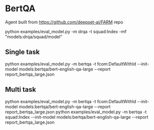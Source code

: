 # BertQA

Agent built from https://github.com/deepset-ai/FARM repo

python examples/eval_model.py -m drqa -t squad:Index -mf "models:drqa/squad/model"

## Single task
python examples/eval_model.py -m bertqa -t fcom:DefaultWithId --init-model models:bertqa/bert-english-qa-large --report report_bertqa_large.json

## Multi task
python examples/eval_model.py -m bertqa -t fcom:DefaultWithId --init-model models:bertqa/bert-english-qa-large --report report_bertqa_large.json
python examples/eval_model.py -m bertqa -t squad:Index --init-model models:bertqa/bert-english-qa-large --report report_bertqa_large.json
